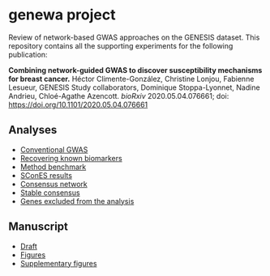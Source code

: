 # genewa project

Review of network-based GWAS approaches on the GENESIS dataset. This repository contains all the supporting experiments for the following publication:

**Combining network-guided GWAS to discover susceptibility mechanisms for breast cancer.** Héctor Climente-González, Christine Lonjou, Fabienne Lesueur, GENESIS Study collaborators, Dominique Stoppa-Lyonnet, Nadine Andrieu, Chloé-Agathe Azencott. *bioRxiv* 2020.05.04.076661; doi: https://doi.org/10.1101/2020.05.04.076661

## Analyses

* [Conventional GWAS](doc/gwas.ipynb)
* [Recovering known biomarkers](doc/genesis_bcac_comparison.ipynb)
* [Method benchmark](doc/benchmark.ipynb)
* [SConES results](doc/scones.ipynb)
* [Consensus network](doc/consensus.ipynb)
* [Stable consensus](doc/stability.ipynb)
* [Genes excluded from the analysis](doc/bad_genes.ipynb)

## Manuscript

* [Draft](manuscript/manuscript.org)
* [Figures](manuscript/figures.ipynb)
* [Supplementary figures](manuscript/supp_figures.ipynb)
